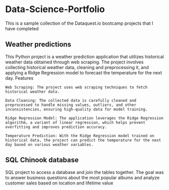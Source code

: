 # Data-Science-Portfolio

This is a sample collection of the Dataquest.io bootcamp projects that I have completed


## Weather predictions
This Python project is a weather prediction application that utilizes historical weather data obtained through web scraping. The project involves collecting historical weather data, cleaning and preprocessing it, and applying a Ridge Regression model to forecast the temperature for the next day.
Features

    Web Scraping: The project uses web scraping techniques to fetch historical weather data.

    Data Cleaning: The collected data is carefully cleaned and preprocessed to handle missing values, outliers, and other inconsistencies, ensuring high-quality data for model training.

    Ridge Regression Model: The application leverages the Ridge Regression algorithm, a variant of linear regression, which helps prevent overfitting and improves prediction accuracy.

    Temperature Prediction: With the Ridge Regression model trained on historical data, the project can predict the temperature for the next day based on various weather variables.

## SQL Chinook database
SQL project to access a database and join the tables together.
The goal was to answer business questions about the most popular albums and analyze customer sales based on location and lifetime value
